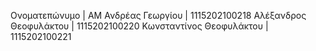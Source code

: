 Ονοματεπώνυμο | ΑΜ
Ανδρέας Γεωργίου | 1115202100218
Αλέξανδρος Θεοφυλάκτου | 1115202100220
Κωνσταντίνος Θεοφυλάκτου | 1115202100221